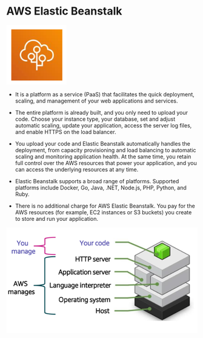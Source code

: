# AWS Elastic Beanstalk

![Elastic Beanstalk](./images/aws-elastic-beanstalk.png)

- It is a platform as a service (PaaS) that facilitates the quick deployment, scaling, and management of your web applications
and services.

- The entire platform is already built, and you only need to upload your code. Choose your instance type, your database, set and adjust automatic scaling, update your application, access the server log files, and enable HTTPS on the load balancer.

- You upload your code and Elastic Beanstalk automatically handles the deployment, from capacity provisioning and load balancing to automatic scaling and monitoring application health. At the same time, you retain full control over the AWS resources that power your application, and you can access the underlying resources at any time.

- Elastic Beanstalk supports a broad range of platforms. Supported platforms include Docker, Go, Java, .NET, Node.js, PHP, Python, and Ruby.

- There is no additional charge for AWS Elastic Beanstalk. You pay for the AWS resources (for example, EC2 instances or S3 buckets) you create to store and run your application.

![Elastic Beanstalk](./images/beanstalk%20deployment.png)